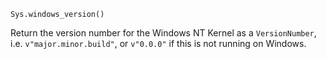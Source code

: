 ```
Sys.windows_version()
```

Return the version number for the Windows NT Kernel as a `VersionNumber`, i.e. `v"major.minor.build"`, or `v"0.0.0"` if this is not running on Windows.
